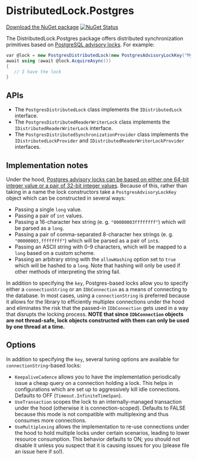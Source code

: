 # DistributedLock.Postgres

[Download the NuGet package](https://www.nuget.org/packages/DistributedLock.Postgres) [![NuGet Status](http://img.shields.io/nuget/v/DistributedLock.Postgres.svg?style=flat)](https://www.nuget.org/packages/DistributedLock.Postgres/)

The DistributedLock.Postgres package offers distributed synchronization primitives based on [PostgreSQL advisory locks](https://www.postgresql.org/docs/9.4/explicit-locking.html#ADVISORY-LOCKS). For example:

```C#
var @lock = new PostgresDistributedLock(new PostgresAdvisoryLockKey("MyLockName", allowHashing: true), connectionString);
await using (await @lock.AcquireAsync())
{
   // I have the lock
}
```

## APIs

- The `PostgresDistributedLock` class implements the `IDistributedLock` interface.
- The `PostgresDistributedReaderWriterLock` class implements the `IDistributedReaderWriterLock` interface.
- The `PostgresDistributedSynchronizationProvider` class implements the `IDistributedLockProvider` and `IDistributedReaderWriterLockProvider` interfaces.

## Implementation notes

Under the hood, [Postgres advisory locks can be based on either one 64-bit integer value or a pair of 32-bit integer values](https://www.postgresql.org/docs/12/functions-admin.html#FUNCTIONS-ADVISORY-LOCKS). Because of this, rather than taking in a name the lock constructors take a `PostgresAdvisoryLockKey` object which can be constructed in several ways:
- Passing a single `long` value.
- Passing a pair of `int` values.
- Passing a 16-character hex string (e. g. `"00000003ffffffff"`) which will be parsed as a `long`.
- Passing a pair of comma-separated 8-character hex strings (e. g. `"00000003,ffffffff"`) which will be parsed as a pair of `int`s.
- Passing an ASCII string with 0-9 characters, which will be mapped to a `long` based on a custom scheme.
- Passing an arbitrary string with the `allowHashing` option set to `true` which will be hashed to a `long`. Note that hashing will only be used if other methods of interpreting the string fail.

In addition to specifying the `key`, Postgres-based locks allow you to specify either a `connectionString` or an `IDbConnection` as a means of connecting to the database. In most cases, using a `connectionString` is preferred because it allows for the library to efficiently multiplex connections under the hood and eliminates the risk that the passed-in `IDbConnection` gets used in a way that disrupts the locking process. **NOTE that since `IDbConnection` objects are not thread-safe, lock objects constructed with them can only be used by one thread at a time.**

## Options

In addition to specifying the `key`, several tuning options are available for `connectionString`-based locks:

- `KeepaliveCadence` allows you to have the implementation periodically issue a cheap query on a connection holding a lock. This helps in configurations which are set up to aggressively kill idle connections. Defaults to OFF (`Timeout.InfiniteTimeSpan`).
- `UseTransaction` scopes the lock to an internally-managed transaction under the hood (otherwise it is connection-scoped). Defaults to FALSE because this mode is not compatible with multiplexing and thus consumes more connections.
- `UseMultiplexing` allows the implementation to re-use connections under the hood to hold multiple locks under certain scenarios, leading to lower resource consumption. This behavior defaults to ON; you should not disable it unless you suspect that it is causing issues for you (please file an issue here if so!).




